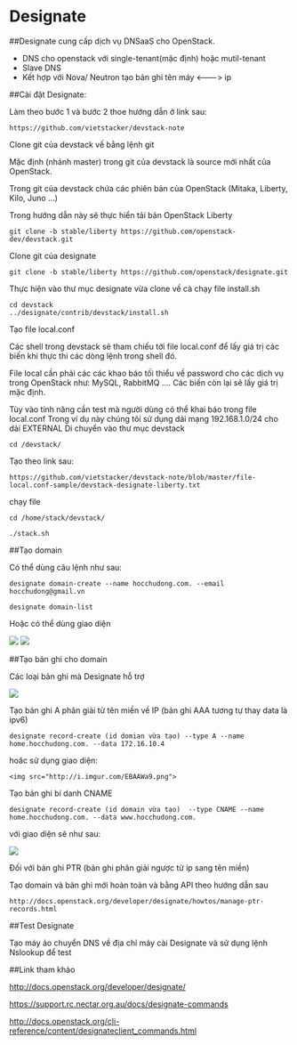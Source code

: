 # Designate

##Designate cung cấp dịch vụ DNSaaS cho OpenStack.

- DNS cho openstack với single-tenant(mặc định) hoặc mutil-tenant
- Slave DNS
- Kết hợp với Nova/ Neutron tạo bản ghi tên máy <---> ip

##Cài đặt Designate:

Làm theo bước 1 và bước 2 thoe hướng dẫn ở link sau:

    https://github.com/vietstacker/devstack-note

Clone git của devstack về bằng lệnh git

Mặc định (nhánh master) trong git của devstack là source mới nhất của OpenStack.
 
Trong git của devstack chứa các phiên bản của OpenStack (Mitaka, Liberty, Kilo, Juno ...)

Trong hướng dẫn này sẽ thực hiển tải bản OpenStack Liberty

    git clone -b stable/liberty https://github.com/openstack-dev/devstack.git

Clone git của designate

    git clone -b stable/liberty https://github.com/openstack/designate.git

Thực hiện vào thư mục designate vừa clone về cà chạy file install.sh

    cd devstack
    ../designate/contrib/devstack/install.sh

Tạo file local.conf

Các shell trong devstack sẽ tham chiếu tới file local.conf để lấy giá trị các biến khi thực thi các dòng lệnh trong shell đó.

File local cần phải các các khao báo tối thiểu về password cho các dịch vụ trong OpenStack như: MySQL, RabbitMQ .... Các biến còn lại sẽ lấy giá trị mặc định.

Tùy vào tính năng cần test mà người dùng có thể khai báo trong file local.conf
Trong ví dụ này chúng tôi sử dụng dải mạng 192.168.1.0/24 cho dải EXTERNAL
Di chuyển vào thư mục devstack

    cd /devstack/

Tạo theo link sau:

    https://github.com/vietstacker/devstack-note/blob/master/file-local.conf-sample/devstack-designate-liberty.txt

chạy file

    cd /home/stack/devstack/

    ./stack.sh

##Tạo domain

Có thể dùng câu lệnh như sau:

    designate domain-create --name hocchudong.com. --email hocchudong@gmail.vn

    designate domain-list


Hoặc có thể dùng giao diện

   <img src="http://i.imgur.com/3sZE6kV.png">

   <img src="http://i.imgur.com/8GRkkHX.png">

##Tạo bản ghi cho domain

Các loại bản ghi mà Designate hỗ trợ

   <img src="http://i.imgur.com/iV7YnOs.png">

Tạo bản ghi A phân giải từ tên miền về IP (bản ghi AAA tương tự thay data là ipv6)
    
    designate record-create (id domian vừa tạo) --type A --name home.hocchudong.com. --data 172.16.10.4


hoăc sử dụng giao diện:
    
    <img src="http://i.imgur.com/EBAAWa9.png">

Tạo bản ghi bí danh CNAME

    designate record-create (id domain vừa tạo)  --type CNAME --name home.hocchudong.com. --data www.hocchudong.com.

với giao diện sẽ như sau:

   <img src="http://i.imgur.com/0kmGQew.png">

Đối với bản ghi PTR (bản ghi phân giải ngược từ ip sang tên miền)

Tạo domain và bản ghi mới hoàn toàn và bằng API theo hướng dẫn sau

    http://docs.openstack.org/developer/designate/howtos/manage-ptr-records.html

##Test Designate

Tạo máy ảo chuyển DNS về địa chỉ máy cài Designate và sử dụng lệnh Nslookup để test


##Link tham khảo

http://docs.openstack.org/developer/designate/

https://support.rc.nectar.org.au/docs/designate-commands

http://docs.openstack.org/cli-reference/content/designateclient_commands.html
